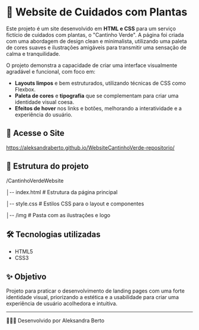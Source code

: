 # 🌱 Website de Cuidados com Plantas

Este projeto é um site desenvolvido em **HTML e CSS** para um serviço fictício de cuidados com plantas, o "Cantinho Verde". A página foi criada com uma abordagem de design clean e minimalista, utilizando uma paleta de cores suaves e ilustrações amigáveis para transmitir uma sensação de calma e tranquilidade.

O projeto demonstra a capacidade de criar uma interface visualmente agradável e funcional, com foco em:
* **Layouts limpos** e bem estruturados, utilizando técnicas de CSS como Flexbox.
* **Paleta de cores** e **tipografia** que se complementam para criar uma identidade visual coesa.
* **Efeitos de hover** nos links e botões, melhorando a interatividade e a experiência do usuário.

## 🚀 Acesse o Site
https://aleksandraberto.github.io/WebsiteCantinhoVerde-repositorio/

## 📂 Estrutura do projeto
/CantinhoVerdeWebsite

│-- index.html # Estrutura da página principal

│-- style.css # Estilos CSS para o layout e componentes

│-- /img # Pasta com as ilustrações e logo

## 🛠️ Tecnologias utilizadas
- HTML5
- CSS3

## ✨ Objetivo
Projeto para praticar o desenvolvimento de landing pages com uma forte identidade visual, priorizando a estética e a usabilidade para criar uma experiência de usuário acolhedora e intuitiva.

---

👩🏽‍💻 Desenvolvido por Aleksandra Berto
